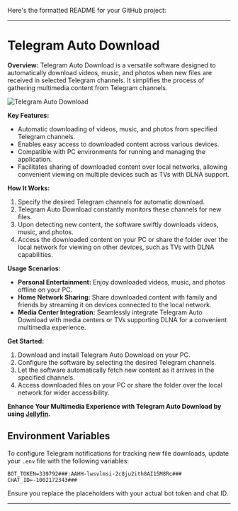 Here's the formatted README for your GitHub project:

---

# Telegram Auto Download

**Overview:**
Telegram Auto Download is a versatile software designed to automatically download videos, music, and photos when new files are received in selected Telegram channels. It simplifies the process of gathering multimedia content from Telegram channels.

![Telegram Auto Download](https://github.com/il90il90/TelegramAutoDownload/assets/5620005/c13db781-cf43-4cb0-ad86-dc27dd3fb103)

**Key Features:**
- Automatic downloading of videos, music, and photos from specified Telegram channels.
- Enables easy access to downloaded content across various devices.
- Compatible with PC environments for running and managing the application.
- Facilitates sharing of downloaded content over local networks, allowing convenient viewing on multiple devices such as TVs with DLNA support.

**How It Works:**
1. Specify the desired Telegram channels for automatic download.
2. Telegram Auto Download constantly monitors these channels for new files.
3. Upon detecting new content, the software swiftly downloads videos, music, and photos.
4. Access the downloaded content on your PC or share the folder over the local network for viewing on other devices, such as TVs with DLNA capabilities.

**Usage Scenarios:**
- **Personal Entertainment:** Enjoy downloaded videos, music, and photos offline on your PC.
- **Home Network Sharing:** Share downloaded content with family and friends by streaming it on devices connected to the local network.
- **Media Center Integration:** Seamlessly integrate Telegram Auto Download with media centers or TVs supporting DLNA for a convenient multimedia experience.

**Get Started:**
1. Download and install Telegram Auto Download on your PC.
2. Configure the software by selecting the desired Telegram channels.
3. Let the software automatically fetch new content as it arrives in the specified channels.
4. Access downloaded files on your PC or share the folder over the local network for wider accessibility.

**Enhance Your Multimedia Experience with Telegram Auto Download by using [Jellyfin](https://jellyfin.org/).**

## Environment Variables

To configure Telegram notifications for tracking new file downloads, update your `.env` file with the following variables:

```env
BOT_TOKEN=339792###:AAHH-lwsvlmsi-2c8ju2ith8AI15M8Rc###
CHAT_ID=-1002172343###
```

Ensure you replace the placeholders with your actual bot token and chat ID.

---
